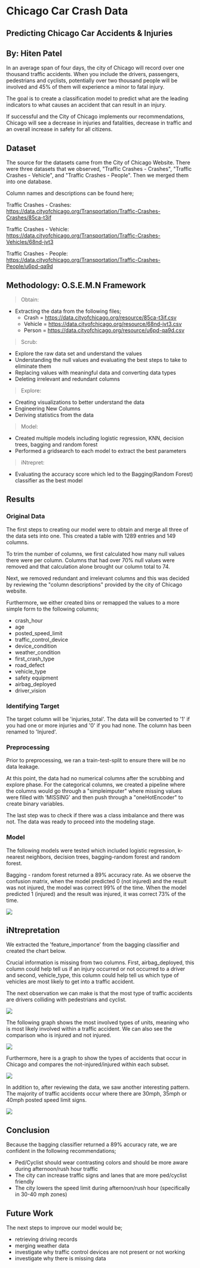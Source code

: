 
# Chicago Car Crash Data

## Predicting Chicago Car Accidents & Injuries 

## By: Hiten Patel 

In an average span of four days, the city of Chicago will record over one thousand traffic accidents. When you include the drivers, passengers, pedestrians and cyclists, potentially over two thousand people will be involved and 45% of them will experience a minor to fatal injury. 

The goal is to create a classification model to predict what are the leading indicators to what causes an accident that can result in an injury. 

If successful and the City of Chicago implements our recommendations, Chicago will see a decrease in injuries and fatalities, decrease in traffic and an overall increase in safety for all citizens.  

## Dataset

The source for the datasets came from the City of Chicago Website. There were three datasets that we observed, "Traffic Crashes - Crashes", "Traffic Crashes - Vehicle", and "Traffic Crashes - People". Then we merged them into one database. 

Column names and descriptions can be found here; 

Traffic Crashes - Crashes: https://data.cityofchicago.org/Transportation/Traffic-Crashes-Crashes/85ca-t3if

Traffic Crashes - Vehicle: https://data.cityofchicago.org/Transportation/Traffic-Crashes-Vehicles/68nd-jvt3

Traffic Crashes - People:
https://data.cityofchicago.org/Transportation/Traffic-Crashes-People/u6pd-qa9d

## Methodology: O.S.E.M.N Framework

>Obtain:
* Extracting the data from the following files;
    * Crash = https://data.cityofchicago.org/resource/85ca-t3if.csv
    * Vehicle = https://data.cityofchicago.org/resource/68nd-jvt3.csv
    * Person = https://data.cityofchicago.org/resource/u6pd-qa9d.csv

>Scrub:
* Explore the raw data set and understand the values
* Understanding the null values and evaluating the best steps to take to eliminate them
* Replacing values with meaningful data and converting data types
* Deleting irrelevant and redundant columns 

>Explore:
* Creating visualizations to better understand the data
* Engineering New Columns 
* Deriving statistics from the data

>Model:
 * Created multiple models including logistic regression, KNN, decision trees, bagging and random forest
 * Performed a gridsearch to each model to extract the best parameters 

>iNtrepret:
* Evaluating the accuracy score which led to the Bagging(Random Forest) classifier as the best model

## Results

### Original Data

The first steps to creating our model were to obtain and merge all three of the data sets into one. This created a table with 1289 entries and 149 columns. 

To trim the number of columns, we first calculated how many null values there were per column. Columns that had over 70% null values were removed and that calculation alone brought our column total to 74. 

Next, we removed redundant and irrelevant columns and this was decided by reviewing the "column descriptions" provided by the city of Chicago website. 

Furthermore, we either created bins or remapped the values to a more simple form to the following columns; 
   * crash_hour
   * age
   * posted_speed_limit
   * traffic_control_device
   * device_condition
   * weather_condition
   * first_crash_type
   * road_defect
   * vehicle_type
   * safety equipment
   * airbag_deployed
   * driver_vision

### Identifying Target

The target column will be 'injuries_total'. The data will be converted to '1' if you had one or more injuries and '0' if you had none. The column has been renamed to 'Injured'. 

### Preprocessing

Prior to preprocessing, we ran a train-test-split to ensure there will be no data leakage. 

At this point, the data had no numerical columns after the scrubbing and explore phase. For the categorical columns, we created a pipeline where the columns would go through a "simpleimputer" where missing values were filled with 'MISSING' and then push through a "oneHotEncoder" to create binary variables.

The last step was to check if there was a class imbalance and there was not. The data was ready to proceed into the modeling stage. 



### Model

The following models were tested which included logistic regression, k-nearest neighbors, decision trees, bagging-random forest and random forest.

Bagging - random forest returned a 89% accuracy rate. As we observe the confusion matrix, when the model predicted 0 (not injured) and the result was not injured, the model was correct 99% of the time. When the model predicted 1 (injured) and the result was injured, it was correct 73% of the time. 

<img src ="Screen Shot 2020-10-19 at 7.27.53 PM.png">

## iNtrepretation 

We extracted the 'feature_importance' from the bagging classifier and created the chart below.

Crucial information is missing from two columns. First, airbag_deployed, this column could help tell us if an injury occurred or not occurred to a driver and second, vehicle_type, this column could help tell us which type of vehicles are most likely to get into a traffic accident.

The next observation we can make is that the most type of traffic accidents are drivers colliding with pedestrians and cyclist. 

<img src = "feature_importance.png">

The following graph shows the most involved types of units, meaning who is most likely involved within a traffic accident. We can also see the comparison who is injured and not injured. 

<img src ="Screen Shot 2020-10-19 at 7.46.34 PM.png">

Furthermore, here is a graph to show the types of accidents that occur in Chicago and compares the not-injured/injured within each subset.

<img src ="Screen Shot 2020-10-19 at 7.47.33 PM.png">

In addition to, after reviewing the data, we saw another interesting pattern. The majority of traffic accidents occur where there are 30mph, 35mph or 40mph posted speed limit signs. 

<img src ="time of day.png" >

## Conclusion

Because the bagging classifier returned a 89% accuracy rate, we are confident in the following recommendations; 
* Ped/Cyclist should wear contrasting colors and should be more aware during afternoon/rush hour traffic
* The city can increase traffic signs and lanes that are more ped/cyclist friendly 
* The city lowers the speed limit during afternoon/rush hour (specifically in 30-40 mph zones) 

## Future Work 

The next steps to improve our model would be;
* retrieving driving records
* merging weather data 
* investigate why traffic control devices are not present or not working
* investigate why there is missing data


```python

```
